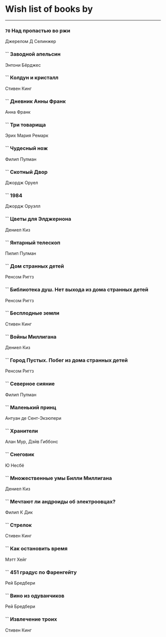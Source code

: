 # Wish list of books by [](https://plus.google.com/u/0/106033731903118559839/)
---

### `70` Над пропастью во ржи
Джерелом Д Селинжер

### `` Заводной апельсин
Энтони Бёрджес

### `` Колдун и кристалл
Стивен Кинг

### `` Дневник Анны Франк
Анна Франк

### `` Три товарища
Эрих Мария Ремарк

### `` Чудесный нож
Филип Пулман

### `` Скотный Двор
Джордж Оруел

### `` 1984
Джордж Оруэлл

### `` Цветы для Элджернона
Дениел Киз

### `` Янтарный телескоп
Пилип Пулман

### `` Дом странных детей
Ренсом Риггз

### `` Библиотека душ. Нет выхода из дома странных детей
Ренсом Риггз

### `` Бесплодные земли
Стивен Кинг

### `` Войны Миллигана
Дениел Киз

### `` Город Пустых. Побег из дома странных детей
Ренсом Риггз

### `` Северное сияние
Филип Пулман

### `` Маленький принц
Антуан де Сент-Экзюпери

### `` Хранители
Алан Мур, Дэйв Гиббонс

### `` Снеговик
Ю Несбё

### `` Множественные умы Билли Миллигана
Дениел Киз

### `` Мечтают ли андроиды об электроовцах?
Филип К Дик

### `` Стрелок
Стивен Кинг

### `` Как остановить время
Мэтт Хейг

### `` 451 градус по Фаренгейту
Рей Бредбери

### `` Вино из одуванчиков
Рей Бредбери

### `` Извлечение троих
Стивен Кинг

